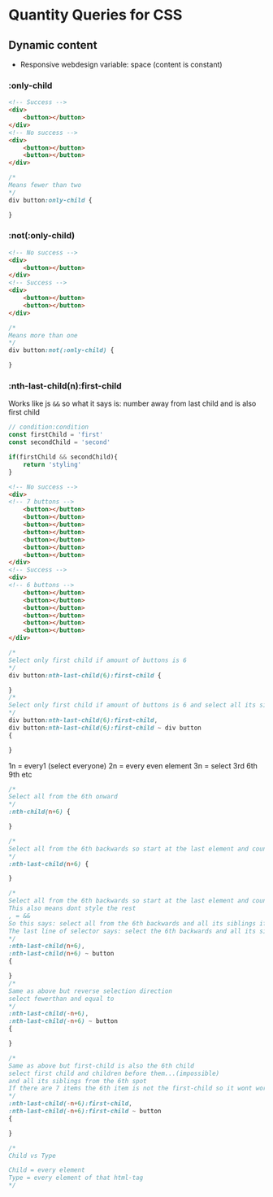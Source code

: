 # Quantity Queries for CSS

## Dynamic content

* Responsive webdesign variable: space (content is constant)


### :only-child
```html
<!-- Success -->
<div>
	<button></button>
</div>
<!-- No success -->
<div>
	<button></button>
	<button></button>
</div>
```

```css
/*
Means fewer than two
*/
div button:only-child {

}
```

### :not(:only-child)
```html
<!-- No success -->
<div>
	<button></button>
</div>
<!-- Success -->
<div>
	<button></button>
	<button></button>
</div>
```

```css
/*
Means more than one
*/
div button:not(:only-child) {

}
```

### :nth-last-child(n):first-child

Works like js `&&` so what it says is: number away from last child and is also first child

```js
// condition:condition
const firstChild = 'first'
const secondChild = 'second'

if(firstChild && secondChild){
	return 'styling'
}
```



```html
<!-- No success -->
<div>
<!-- 7 buttons -->
	<button></button>
	<button></button>
	<button></button>
	<button></button>
	<button></button>
	<button></button>
	<button></button>
</div>
<!-- Success -->
<div>
<!-- 6 buttons -->
	<button></button>
	<button></button>
	<button></button>
	<button></button>
	<button></button>
	<button></button>
</div>
```

```css
/*
Select only first child if amount of buttons is 6
*/
div button:nth-last-child(6):first-child {

}
/*
Select only first child if amount of buttons is 6 and select all its siblings
*/
div button:nth-last-child(6):first-child,
div button:nth-last-child(6):first-child ~ div button
{

}
```

1n = every1 (select everyone)
2n = every even element
3n = select 3rd 6th 9th etc


```css
/*
Select all from the 6th onward
*/
:nth-child(n+6) {

}

/*
Select all from the 6th backwards so start at the last element and count backwards
*/
:nth-last-child(n+6) {

}

/*
Select all from the 6th backwards so start at the last element and count backwards
This also means dont style the rest
, = &&
So this says: select all from the 6th backwards and all its siblings if there are 6 or more items
The last line of selector says: select the 6th backwards and all its siblings so if the 6th element does not exist, it wont select anything
*/
:nth-last-child(n+6),
:nth-last-child(n+6) ~ button
{

}
/*
Same as above but reverse selection direction
select fewerthan and equal to
*/
:nth-last-child(-n+6),
:nth-last-child(-n+6) ~ button
{

}

/*
Same as above but first-child is also the 6th child
select first child and children before them...(impossible)
and all its siblings from the 6th spot
If there are 7 items the 6th item is not the first-child so it wont work
*/
:nth-last-child(-n+6):first-child,
:nth-last-child(-n+6):first-child ~ button
{

}

/*
Child vs Type

Child = every element
Type = every element of that html-tag
*/

```
